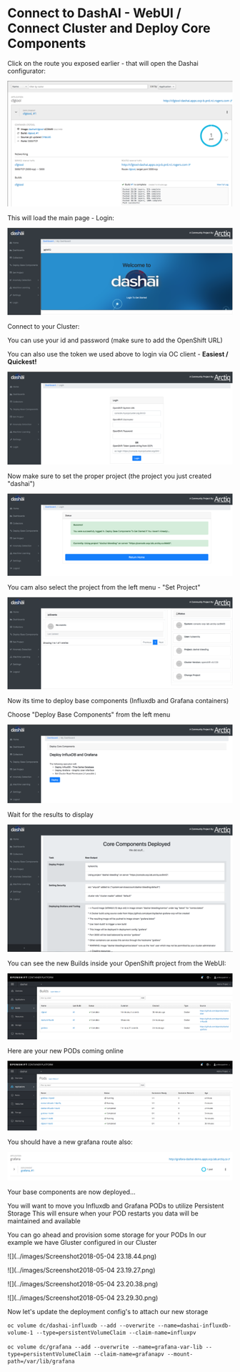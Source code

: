 # Connect to DashAI - WebUI / Connect Cluster and Deploy Core Components

Click on the route you exposed earlier - that will open the Dashai configurator:

![](../images/Screenshot_2018-02-12_14.14.01.png)

This will load the main page - Login:

![](../images/Screenshot_2018-03-18_14.49.40.png)

Connect to your Cluster:

You can use your id and password (make sure to add the OpenShift URL)

You can also use the token we used above to login via OC client - **Easiest / Quickest!**

![](../images/Screenshot_2018-03-18_14.49.53.png)

Now make sure to set the proper project (the project you just created "dashai")

![](../images/Screenshot_2018-03-18_14.52.54.png)

You cam also select the project from the left menu - "Set Project"

![](../images/Screenshot_2018-03-18_14.55.30.png)

Now its time to deploy base components (Influxdb and Grafana containers)

Choose "Deploy Base Components" from the left menu

![](../images/Screenshot_2018-03-18_14.57.08.png)

Wait for the results to display

![](../images/Screenshot_2018-03-18_14.58.08.png)

You can see the new Builds inside your OpenShift project from the WebUI:

![](../images/Screenshot_2018-02-12_14.28.04.png)

Here are your new PODs coming online

![](../images/Screenshot_2018-02-12_14.28.14.png)

You should have a new grafana route also:

![](../images/Screenshot2018-04-2422.42.43.png)

Your base components are now deployed...

You will want to move you Influxdb and Grafana PODs to utilize Persistent Storage
This will ensure when your POD restarts you data will be maintained and available

You can go ahead and provision some storage for your PODs
In our example we have Gluster configured in our Cluster

![](../images/Screenshot2018-05-04 23.18.44.png)

![](../images/Screenshot2018-05-04 23.19.27.png)

![](../images/Screenshot2018-05-04 23.20.38.png)

![](../images/Screenshot2018-05-04 23.29.30.png)

Now let's update the deployment config's to attach our new storage

    oc volume dc/dashai-influxdb --add --overwrite --name=dashai-influxdb-volume-1 --type=persistentVolumeClaim --claim-name=influxpv

    oc volume dc/grafana --add --overwrite --name=grafana-var-lib --type=persistentVolumeClaim --claim-name=grafanapv --mount-path=/var/lib/grafana
